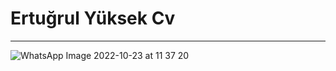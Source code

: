 
# Ertuğrul Yüksek Cv

-----------------------

![WhatsApp Image 2022-10-23 at 11 37 20](https://user-images.githubusercontent.com/97463861/197382923-522fdca1-8e73-4e58-9758-eb75039c58c3.jpeg)
